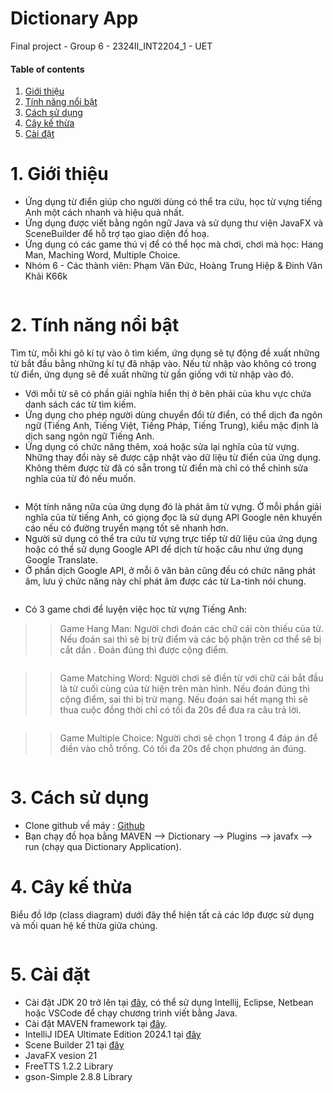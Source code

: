 # Dictionary App
Final project - Group 6 - 2324II_INT2204_1 - UET

#### Table of contents
1. [Giới thiệu](#introduction)
2. [Tính năng nổi bật](#features)
3. [Cách sử dụng](#user-guide)
4. [Cây kế thừa](#inheritance-tree)
5. [Cài đặt](#installation)

# 1.    Giới thiệu <a name="introduction"></a>
* Ứng dụng từ điển giúp cho người dùng có thể tra cứu, học từ vựng tiếng Anh một cách nhanh và hiệu quả nhất.
* Ứng dụng được viết bằng ngôn ngữ Java và sử dụng thư viện JavaFX và SceneBuilder để hỗ trợ tạo giao diện đồ hoạ.
* Ứng dụng có các game thú vị để có thể học mà chơi, chơi mà học: Hang Man, Maching Word, Multiple Choice.
* Nhóm 6 - Các thành viên: Phạm Văn Đức, Hoàng Trung Hiệp & Đinh Văn Khải K66k

<p>
<img src="src/main/resources/img/README-image/dictionary.png" alt="">
</p>

# 2.    Tính năng nổi bật <a name="features"></a>
Tìm từ, mỗi khi gõ kí tự vào ô tìm kiếm, ứng dụng sẽ tự động đề xuất những từ bắt đầu bằng những kí tự đã nhập vào. Nếu từ nhập vào không có trong từ điển, ứng dụng sẽ đề xuất những từ gần giống với từ nhập vào đó.
* Với mỗi từ sẽ có phần giải nghĩa hiển thị ở bên phải của khu vực chứa danh sách các từ tìm kiếm.
* Ứng dụng cho phép người dùng chuyển đổi từ điển, có thể dịch đa ngôn ngữ (Tiếng Anh, Tiếng Việt, Tiếng Pháp, Tiếng Trung), kiểu mặc định là dịch sang ngôn ngữ Tiếng Anh.
* Ứng dụng có chức năng thêm, xoá hoặc sửa lại nghĩa của từ vựng. Những thay đổi này sẽ được cập nhật vào dữ liệu từ điển của ứng dụng. Không thêm được từ đã có sẵn trong từ điển mà chỉ có thể chỉnh sửa nghĩa của từ đó nếu muốn.
<p>
<img src="src/main/resources/img/README-image/addword.png" alt="">
</p>

* Một tính năng nữa của ứng dụng đó là phát âm từ vựng. Ở mỗi phần giải nghĩa của từ tiếng Anh, có giọng đọc là sử dụng API Google nên khuyến cáo nếu có đường truyển mạng tốt sẽ nhanh hơn.
* Người sử dụng có thể tra cứu từ vựng trực tiếp từ dữ liệu của ứng dụng hoặc có thể sử dụng Google API để dịch từ hoặc câu như ứng dụng Google Translate.
* Ở phần dịch Google API, ở mỗi ô văn bản cũng đều có chức năng phát âm, lưu ý chức năng này chỉ phát âm được các từ La-tinh nói chung.

<p>
<img src="src/main/resources/img/README-image/translate.png" alt="">
</p>

* Có 3 game chơi để luyện việc học từ vựng Tiếng Anh:

>> Game Hang Man: Người chơi đoán các chữ cái còn thiếu của từ. Nếu đoán sai thì sẽ bị trừ điểm và các bộ phận trên cơ thể sẽ bị cắt dần . Đoán đúng thì được cộng điểm.
<p>
<img src="src/main/resources/img/README-image/hangman.png" alt="">
</p>

>> Game Matching Word: Người chơi sẽ điền từ với chữ cái bắt đầu là từ 
> cuối cùng của từ hiện trên màn hình. Nếu đoán đúng thì cộng điểm, sai thì bị trừ mạng.
> Nếu đoán sai hết mạng thì sẽ thua cuộc đồng thời chỉ có tối đa 20s để đưa ra câu trả lời.
<p>
<img src="src/main/resources/img/README-image/matchingword.png" alt="">
</p>

>> Game Multiple Choice: Người chơi sẽ chọn 1 trong 4 đáp án để điền vào chỗ trống. Có tối đa 20s để chọn phương án đúng.
<p>
<img src="src/main/resources/img/README-image/multiplechoice.png" alt="">
</p>

# 3.    Cách sử dụng <a name="user-guide"></a>

* Clone github về máy : [Github](https://github.com/Dinh-Van-Khai/dictionary-oop.git)
* Bạn chạy đồ họa bằng MAVEN --> Dictionary --> Plugins --> javafx --> run (chạy qua Dictionary Application).

# 4.    Cây kế thừa <a name="inheritance-tree"></a>
Biểu đồ lớp (class diagram) dưới đây thể hiện tất cả các lớp được sử dụng và mối quan hệ kế thừa giữa chúng.
<p>
<img src="src/main/resources/img/README-image/inheritancetree.png" alt="">
</p>

# 5.    Cài đặt <a name="installation"></a>

* Cài đặt JDK 20 trở lên tại [đây](https://www.oracle.com/java/technologies/javase/jdk20-archive-downloads.html), có thể sử dụng Intellij, Eclipse, Netbean hoặc VSCode để chạy chương trình viết bằng Java.
* Cài đặt MAVEN framework tại [đây](https://maven.apache.org/download.cgi?.).
* IntelliJ IDEA Ultimate Edition 2024.1 tại [đây](https://www.jetbrains.com/idea/download/?section=windows)
* Scene Builder 21 tại [đây](https://gluonhq.com/products/scene-builder/)
* JavaFX vesion 21
* FreeTTS 1.2.2 Library
* gson-Simple 2.8.8 Library